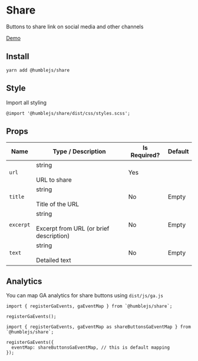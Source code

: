 # Share
Buttons to share link on social media and other channels

[Demo](https://humble.js.org/pkg/share/demo)

## Install

```
yarn add @humblejs/share
```

## Style

Import all styling
```
@import '@humblejs/share/dist/css/styles.scss';
```


## Props

| **Name** | **Type / Description** | **Is Required?** | **Default** |
|-----------|----------|-------------|-------------|
| `url`    | string<br><br>URL to share      | Yes |  |
| `title`    | string<br><br>Title of the URL | No | Empty |
| `excerpt`    | string<br><br>Excerpt from URL (or brief description) | No | Empty |
| `text`    | string<br><br>Detailed text | No | Empty |

## Analytics
You can map GA analytics for share buttons using `dist/js/ga.js`

```
import { registerGaEvents, gaEventMap } from `@humblejs/share`;

registerGaEvents();
```

```
import { registerGaEvents, gaEventMap as shareButtonsGaEventMap } from `@humblejs/share`;

registerGaEvents({
  eventMap: shareButtonsGaEventMap, // this is default mapping
});
```
